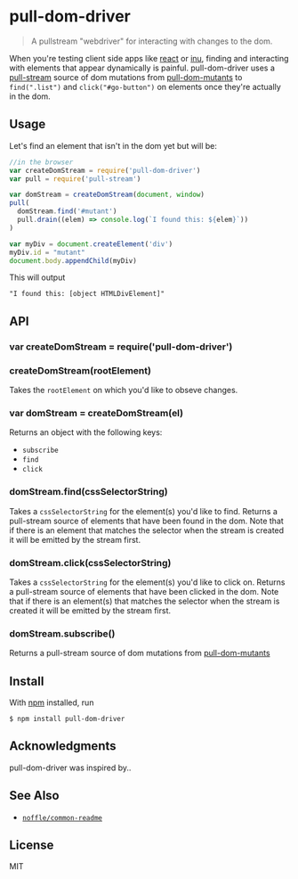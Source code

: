 # pull-dom-driver

> A pullstream "webdriver" for interacting with changes to the dom.

When you're testing client side apps like [react](https://facebook.github.io/react/) or [inu](https://github.com/ahdinosaur/inu), finding and interacting with elements that appear dynamically is painful. pull-dom-driver uses a [pull-stream](https://github.com/ahdinosaur/inu) source of dom mutations from [pull-dom-mutants](http://pull-stream.github.io/#pull-dom-mutants) to `find(".list")` and `click("#go-button")` on elements once they're actually in the dom.  

## Usage

Let's find an element that isn't in the dom yet but will be:

```js
//in the browser
var createDomStream = require('pull-dom-driver')
var pull = require('pull-stream')

var domStream = createDomStream(document, window)
pull(
  domStream.find('#mutant')
  pull.drain((elem) => console.log(`I found this: ${elem}`))
)

var myDiv = document.createElement('div')
myDiv.id = "mutant" 
document.body.appendChild(myDiv)
```

This will output

```
"I found this: [object HTMLDivElement]"
```

## API

### var createDomStream = require('pull-dom-driver')
### createDomStream(rootElement)
Takes the `rootElement` on which you'd like to obseve changes.

### var domStream = createDomStream(el)
Returns an object with the following keys:
- `subscribe` 
- `find` 
- `click` 

### domStream.find(cssSelectorString)
Takes a `cssSelectorString` for the element(s) you'd like to find.
Returns a pull-stream source of elements that have been found in the dom.
Note that if there is an element that matches the selector when the stream is created it will be emitted by the stream first.

### domStream.click(cssSelectorString)
Takes a `cssSelectorString` for the element(s) you'd like to click on.
Returns a pull-stream source of elements that have been clicked in the dom.
Note that if there is an element(s) that matches the selector when the stream is created it will be emitted by the stream first.

### domStream.subscribe()
Returns a pull-stream source of dom mutations from [pull-dom-mutants](http://pull-stream.github.io/#pull-dom-mutants)

## Install

With [npm](https://npmjs.org/) installed, run
```
$ npm install pull-dom-driver
```

## Acknowledgments

pull-dom-driver was inspired by..

## See Also

- [`noffle/common-readme`](https://github.com/noffle/common-readme)

## License

MIT


